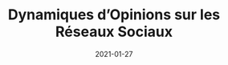 ---
title: "Dynamiques d’Opinions sur les Réseaux Sociaux"
collection: publications
permalink: /publication/dynamiques_opinions_2021
date: 2021-01-27
venue:
paperurl: 
link: 
code: 
github: 'https://github.com/ValentinKil/DynamiquesOpinions2021'
citation: 'Valentin Kilian,2021 , "Dynamiques d’Opinions sur les Réseaux Sociaux", Rapport de stage,'
---